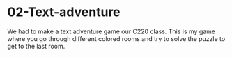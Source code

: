 # 02-Text-adventure
We had to make a text adventure game our C220 class. This is my game where you go through different colored rooms and try to solve the puzzle to get to the last room.

